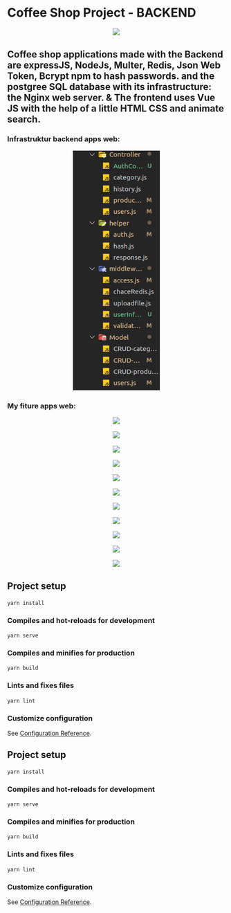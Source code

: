 # Coffee Shop Project - BACKEND

<p align="center">
  <img src="https://github.com/Adityaudi/CoffeeShop-projectVue/blob/master/src/doc/logo.png">
</p>

## Coffee shop applications made with the Backend are expressJS, NodeJs, Multer, Redis, Json Web Token, Bcrypt npm to hash passwords. and the postgree SQL database with its infrastructure: the Nginx web server. & The frontend uses Vue JS with the help of a little HTML CSS and animate search.

### Infrastruktur backend apps web:
<p align="center">
  <img src="https://github.com/Adityaudi/CoffeeShop-projectBackend/blob/master/public/images/backend.png">
</p>

### My fiture apps web:
<p align="center">
  <img src="https://github.com/Adityaudi/CoffeeShop-projectVue/blob/master/src/doc/login.png">
</p>

<p align="center">
  <img src="https://github.com/Adityaudi/CoffeeShop-projectVue/blob/master/src/doc/auth.png">
</p>

<p align="center">
  <img src="https://github.com/Adityaudi/CoffeeShop-projectVue/blob/master/src/doc/homePage.png">
</p>

<p align="center">
  <img src="https://github.com/Adityaudi/CoffeeShop-projectVue/blob/master/src/doc/Authcrud.png">
</p>

<p align="center">
  <img src="https://github.com/Adityaudi/CoffeeShop-projectVue/blob/master/src/doc/addProduct.png">
</p>

<p align="center">
  <img src="https://github.com/Adityaudi/CoffeeShop-projectVue/blob/master/src/doc/editProduct.png">
</p>

<p align="center">
  <img src="https://github.com/Adityaudi/CoffeeShop-projectVue/blob/master/src/doc/deleteProduct.png">
</p>

<p align="center">
  <img src="https://github.com/Adityaudi/CoffeeShop-projectVue/blob/master/src/doc/cart.png">
</p>

<p align="center">
  <img src="https://github.com/Adityaudi/CoffeeShop-projectVue/blob/master/src/doc/history.png">
</p>


<p align="center">
  <img src="https://github.com/Adityaudi/CoffeeShop-projectVue/blob/master/src/doc/RecentOrder.png">
</p>

<p align="center">
  <img src="https://github.com/Adityaudi/CoffeeShop-projectVue/blob/master/src/doc/handling.png">
</p>


## Project setup
```
yarn install
```

### Compiles and hot-reloads for development
```
yarn serve
```

### Compiles and minifies for production
```
yarn build
```

### Lints and fixes files
```
yarn lint
```

### Customize configuration
See [Configuration Reference](https://cli.vuejs.org/config/).


## Project setup
```
yarn install
```

### Compiles and hot-reloads for development
```
yarn serve
```

### Compiles and minifies for production
```
yarn build
```

### Lints and fixes files
```
yarn lint
```

### Customize configuration
See [Configuration Reference](https://cli.vuejs.org/config/).
